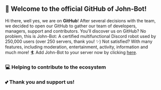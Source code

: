 ## 👋 Welcome to the official GitHub of John-Bot!

Hi there, well yes, we are on **GitHub**! After several decisions with the team, we decided to open our GitHub to gather our team of developers, managers, support and contributors. You'll discover us on GitHub? No problem, this is John-Bot: A certified multifunctional Discord robot used by 250,000 users (over 250 servers, thank you! ✨) Not satisfied? With many features, including moderation, entertainment, activity, information and much more! 🏄 Add John-Bot to your server now by clicking [here](https://add.johnbot.app).

### 💻 Helping to contribute to the ecosystem

### 💕 Thank you and support us!
